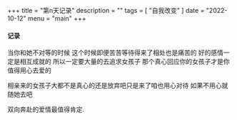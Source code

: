 +++
title = "第n天记录"
description = ""
tags = [
    "自我改变"
]
date = "2022-10-12"
menu = "main"
+++

#### 记录

当你和她不对等的时候 这个时候即便苦苦等待得来了相处也是痛苦的 好的感情一定是相互成就的
所以一定要大量的去追求女孩子 那个真心回应你的女孩子才是你值得用心去爱的

相亲来的女孩子大都不是真心的还是放弃吧只是来了咱也用心对待 如果不用心就随她去吧

双向奔赴的爱情最值得肯定.


